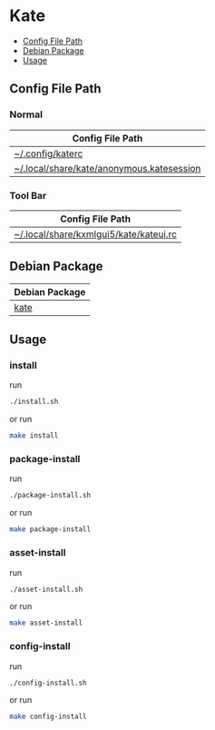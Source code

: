 

# Kate

* [Config File Path](#config-file-path)
* [Debian Package](#debian-package)
* [Usage](#usage)




## Config File Path


### Normal

| Config File Path |
| --- |
| [~/.config/katerc](./asset/overlay/etc/skel/.config/katerc) |
| [~/.local/share/kate/anonymous.katesession](./asset/overlay/etc/skel/.local/share/kate/anonymous.katesession) |


### Tool Bar

| Config File Path |
| --- |
| [~/.local/share/kxmlgui5/kate/kateui.rc](./asset/overlay/etc/skel/.local/share/kxmlgui5/kate/kateui.rc) |


## Debian Package

| Debian Package |
| --- |
| [kate](https://packages.debian.org/stable/kate) |




## Usage


### install

run

``` sh
./install.sh
```

or run

``` sh
make install
```


### package-install

run

``` sh
./package-install.sh
```

or run

``` sh
make package-install
```


### asset-install

run

``` sh
./asset-install.sh
```

or run

``` sh
make asset-install
```


### config-install

run

``` sh
./config-install.sh
```

or run

``` sh
make config-install
```
